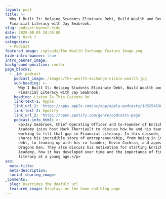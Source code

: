 ```yaml
---
layout: post
title: >-
  Why I Built It: Helping Students Eliminate Debt, Build Wealth and Develop
  Financial Literacy with Jay Seabrook.
slug: podcast-banner-hide
date: 2020-08-05 10:20:00
author: Mark T
categories:
  - Podcast
featured_image: /uploads/The Wealth Exchange Feature Image.png
hide-intro-banner: true
intro_banner_image:
background-position: center
page_blocks:
  - _id: podcast
    podcast_image: /images/the-wealth-exchange-nicola-wealth.jpg
    sub-heading: >-
      Why I Built It: Helping Students Eliminate Debt, Build Wealth and Develop
      Financial Literacy with Jay Seabrook.
    heading: Listen To This Episode On
    link-text-1: Apple
    link_url_1: 'https://apps.apple.com/us/app/apple-podcasts/id525463029'
    link-text-2: Spotify
    link_url_2: 'https://open.spotify.com/genre/podcasts-page'
    podcast-info_html: >-
      <p>Jay Seabrook, Chief Operating Officer and Co-Founder of Enriched
      Academy joins host Mark Therriault to discuss how he and his team are
      working to fill that gap in Financial Literacy. In this episode, Jay
      shares his incredible story of entrepreneurship, from being in immense
      debt, to teaming up with his co-founder, Kevin Cochran, and appearing on
      Dragons Den. They also discuss his motivation for starting Enriched
      Academy, how it has developed over time and the importance of financial
      literacy at a young age.</p>
seo:
  meta-title:
  meta-description:
  social-sharing_image:
_comments:
  slug: Overrides the deafult url
  featured_image: Displays on the home and blog page
---
```


